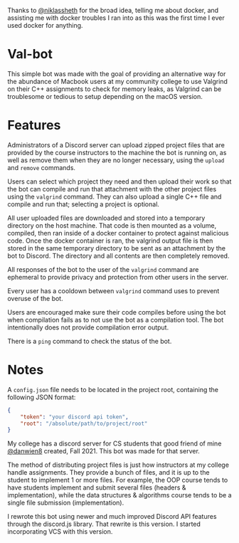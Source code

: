 Thanks to [@niklassheth](https://github.com/niklassheth "niklassheth's profile") for the broad idea, telling me about docker, and assisting me with docker troubles I ran into as this was the first time I ever used docker for anything.

# Val-bot
This simple bot was made with the goal of providing an alternative way for the abundance of Macbook users at my community college to use Valgrind on their C++ assignments to check for memory leaks, as Valgrind can be troublesome or tedious to setup depending on the macOS version.

# Features
Administrators of a Discord server can upload zipped project files that are provided by the course instructors to the machine the bot is running on, as well as remove them when they are no longer necessary, using the `upload` and `remove` commands.

Users can select which project they need and then upload their work so that the bot can compile and run that attachment with the other project files using the `valgrind` command. They can also upload a single C++ file and compile and run that; selecting a project is optional.

All user uploaded files are downloaded and stored into a temporary directory on the host machine. That code is then mounted as a volume, compiled, then ran inside of a docker container to protect against malicious code. Once the docker container is ran, the valgrind output file is then stored in the same temporary directory to be sent as an attachment by the bot to Discord. The directory and all contents are then completely removed.

All responses of the bot to the user of the `valgrind` command are ephemeral to provide privacy and protection from other users in the server.

Every user has a cooldown between `valgrind` command uses to prevent overuse of the bot.

Users are encouraged make sure their code compiles before using the bot when compilation fails as to not use the bot as a compilation tool. The bot intentionally does not provide compilation error output.

There is a `ping` command to check the status of the bot.

# Notes
A `config.json` file needs to be located in the project root, containing the following JSON format:
```json
{
    "token": "your discord api token",
    "root": "/absolute/path/to/project/root"
}
```

My college has a discord server for CS students that good friend of mine [@danwien8](https://github.com/danwien8 "danwien8's profile") created, Fall 2021. This bot was made for that server.

The method of distributing project files is just how instructors at my college handle assignments. They provide a bunch of files, and it is up to the student to implement 1 or more files. For example, the OOP course tends to have students implement and submit several files (headers & implementation), while the data structures & algorithms course tends to be a single file submission (implementation).

I rewrote this bot using newer and much improved Discord API features through the discord.js library. That rewrite is this version. I started incorporating VCS with this version.
